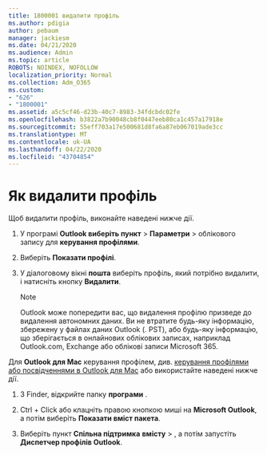 ```yaml
---
title: 1800001 видалити профіль
ms.author: pdigia
author: pebaum
manager: jackiesm
ms.date: 04/21/2020
ms.audience: Admin
ms.topic: article
ROBOTS: NOINDEX, NOFOLLOW
localization_priority: Normal
ms.collection: Adm_O365
ms.custom:
- "626"
- "1800001"
ms.assetid: a5c5cf46-d23b-40c7-8983-34fdcbdc02fe
ms.openlocfilehash: b3822a7b90048cb8f0447eeb80ca1c457a17918e
ms.sourcegitcommit: 55eff703a17e500681d8fa6a87eb067019ade3cc
ms.translationtype: MT
ms.contentlocale: uk-UA
ms.lasthandoff: 04/22/2020
ms.locfileid: "43704854"
---
```

# <a name="delete-a-profile"></a>Як видалити профіль

Щоб видалити профіль, виконайте наведені нижче дії.
  
1. У програмі **Outlook виберіть пункт** \> **Параметри** \> облікового запису для **керування профілями**.

2. Виберіть **Показати профілі**.

3. У діалоговому вікні **пошта** виберіть профіль, який потрібно видалити, і натисніть кнопку **Видалити**.

    > [!NOTE]
    > Outlook може попередити вас, що видалення профілю призведе до видалення автономних даних. Ви не втратите будь-яку інформацію, збережену у файлах даних Outlook (. PST), або будь-яку інформацію, що зберігається в онлайнових облікових записах, наприклад Outlook.com, Exchange або облікові записи Microsoft 365.
  
Для **Outlook для Mac** керування профілем, див. [керування профілями або посвідченнями в Outlook для Mac](https://support.office.com/article/fed2a955-74df-4a24-bef6-78a426958c4c.aspx) або використайте наведені нижче дії.
  
1. З Finder, відкрийте папку **програми** .

2. Ctrl + Click або клацніть правою кнопкою миші на **Microsoft Outlook**, а потім виберіть **Показати вміст пакета**.

3. Виберіть пункт **Спільна підтримка** **вмісту** \> , а потім запустіть **Диспетчер профілів Outlook**.
